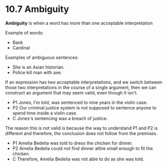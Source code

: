 # 10.7 Ambiguity

**Ambiguity** is when a word has more than one acceptable interpretation

Example of words:
- Bank
- Cardinal

Examples of ambiguous sentences:
- She is an Asian historian.
- Police kill man with axe.

If an expression has two acceptable interpretations, and we switch between those two interpretations in the course of a single argument, then we can construct an argument that may seem valid, even though it isn't.

- P1 Jones, I'm told, was sentenced to nine years in the violin case.
- P2 Our criminal justice system is not supposed to sentence anyone to spend time inside a violin case.
- C Jones's sentencing was a breach of justice.

The reason this is not valid is because the way to understand P1 and P2 is different and therefore, the conclusion does not follow from the premises.

- P1 Amelia Bedelia was told to dress the chicken for dinner.
- P2 Amelia Bedelia could not find dinner attire small enough to fit the chicken.
- C Therefore, Amelia Bedelia was not able to do as she was told.

